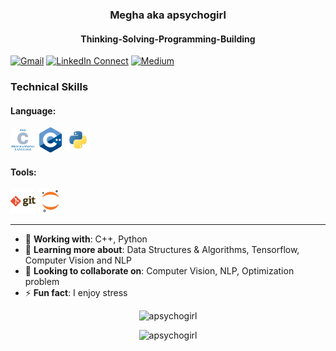 <h3 align="center">Megha aka apsychogirl</h3>
<h4 align="center">Thinking-Solving-Programming-Building</h4>

[![Gmail](https://img.shields.io/badge/%20-Send%20Mail-black?color=14171A&labelColor=ef5350&logo=gmail&logoColor=ffffff)](mailto:meghajais.mj@gmail.com?subject=From%20GitHub&body=Hi,%20there.%20Reaching%20you%20from%20GitHub.)
[![LinkedIn Connect](https://img.shields.io/badge/%20-Connect-black?color=14171A&labelColor=212121&logo=linkedin&logoColor=ffffff)](https://www.linkedin.com/in/apsychogirl/)
[![Medium](https://img.shields.io/badge/%20-Medium-black?color=14171A&labelColor=37474f&logo=medium&logoColor=4fc3f7)](https://medium/@apsychogirl)

### Technical Skills
#### Language:

<code><img height="40" src="https://raw.githubusercontent.com/github/explore/80688e429a7d4ef2fca1e82350fe8e3517d3494d/topics/c/c.png"></code>
<code><img height="40" src="https://raw.githubusercontent.com/github/explore/80688e429a7d4ef2fca1e82350fe8e3517d3494d/topics/cpp/cpp.png"></code>
<code><img height="40" src="https://raw.githubusercontent.com/github/explore/80688e429a7d4ef2fca1e82350fe8e3517d3494d/topics/python/python.png"></code>


#### Tools:
<code><img height="40" src="https://raw.githubusercontent.com/github/explore/80688e429a7d4ef2fca1e82350fe8e3517d3494d/topics/git/git.png"></code>
<code><img height="40" src="https://raw.githubusercontent.com/github/explore/80688e429a7d4ef2fca1e82350fe8e3517d3494d/topics/jupyter-notebook/jupyter-notebook.png"></code>

---
- 🔭 <b>Working with</b>: C++, Python
- 🌱 <b>Learning more about</b>: Data Structures & Algorithms, Tensorflow, Computer Vision and NLP
- 👯 <b>Looking to collaborate on</b>: Computer Vision, NLP, Optimization problem
- ⚡ <b>Fun fact</b>: I enjoy stress

<p align="center"> <img src="https://github-readme-stats.vercel.app/api?username=apsychogirl&show_icons=true" alt="apsychogirl" /> </h1>
<p align="center"> <img src="https://komarev.com/ghpvc/?username=apsychogirl" alt="apsychogirl" /> </p>
<!--
**apsychogirl/apsychogirl** is a ✨ _special_ ✨ repository because its `README.md` (this file) appears on your GitHub profile.
- 📫 How to reach me: ...
- 😄 Pronouns: ...
- 🤔 I’m looking for help with ...
- 💬 Ask me about ...
Here are some ideas to get you started:
-->
